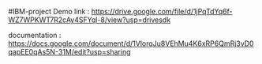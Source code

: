 #IBM-project
Demo link : https://drive.google.com/file/d/1jPqTdYq6f-WZ7WPKWT7R2cAy4SFYql-8/view?usp=drivesdk

documentation : https://docs.google.com/document/d/1VlorqJu8VEhMu4K6xRP6QmRj3vD0qapEE0qAs5N-31M/edit?usp=sharing
